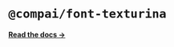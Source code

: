# `@compai/font-texturina`

[**Read the docs &rarr;**](https://components.ai/docs/typefaces/texturina)
